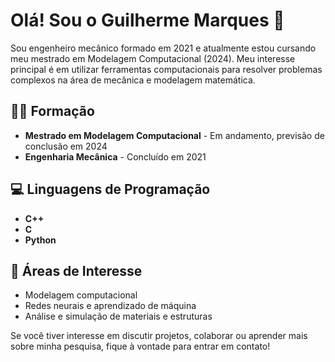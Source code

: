# Olá! Sou o Guilherme Marques 👋

Sou engenheiro mecânico formado em 2021 e atualmente estou cursando meu mestrado em Modelagem Computacional (2024). Meu interesse principal é em utilizar ferramentas computacionais para resolver problemas complexos na área de mecânica e modelagem matemática.

## 🧑‍🎓 Formação
- **Mestrado em Modelagem Computacional** - Em andamento, previsão de conclusão em 2024
- **Engenharia Mecânica** - Concluído em 2021

## 💻 Linguagens de Programação
- **C++**
- **C**
- **Python**

## 🚀 Áreas de Interesse
- Modelagem computacional
- Redes neurais e aprendizado de máquina
- Análise e simulação de materiais e estruturas

Se você tiver interesse em discutir projetos, colaborar ou aprender mais sobre minha pesquisa, fique à vontade para entrar em contato!
